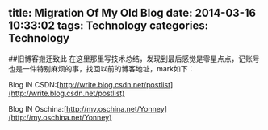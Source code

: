 title: Migration Of My Old Blog
date: 2014-03-16 10:33:02
tags: Technology
categories: Technology
---

##旧博客搬迁致此
在这里那里写技术总结，发现到最后感觉是零星点点，记账号也是一件特别麻烦的事，找回以前的博客地址，mark如下：

Blog IN CSDN:[http://write.blog.csdn.net/postlist](http://write.blog.csdn.net/postlist)

Blog IN Oschina:[http://my.oschina.net/Yonney](http://my.oschina.net/Yonney)





